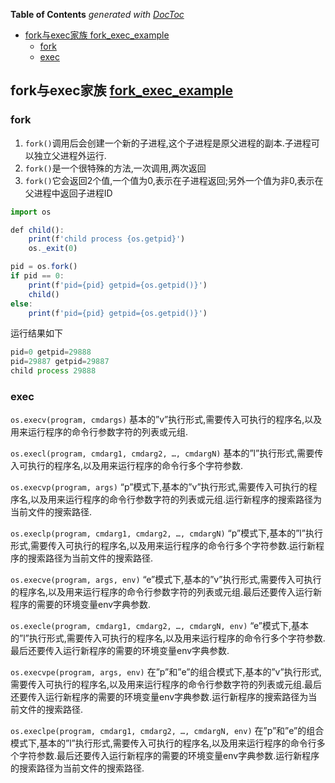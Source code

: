 <!-- START doctoc generated TOC please keep comment here to allow auto update -->
<!-- DON'T EDIT THIS SECTION, INSTEAD RE-RUN doctoc TO UPDATE -->
**Table of Contents**  *generated with [DocToc](https://github.com/thlorenz/doctoc)*

- [fork与exec家族 fork_exec_example](#fork%E4%B8%8Eexec%E5%AE%B6%E6%97%8F-fork_exec_example)
  - [fork](#fork)
  - [exec](#exec)

<!-- END doctoc generated TOC please keep comment here to allow auto update -->

## fork与exec家族 [fork_exec_example](./fork_exec_example)
### fork
1. ```fork()```调用后会创建一个新的子进程,这个子进程是原父进程的副本.子进程可以独立父进程外运行.
2. ```fork()```是一个很特殊的方法,一次调用,两次返回
3. ```fork()```它会返回2个值,一个值为0,表示在子进程返回;另外一个值为非0,表示在父进程中返回子进程ID

```js
import os

def child():
    print(f'child process {os.getpid}')
    os._exit(0)

pid = os.fork()
if pid == 0:
    print(f'pid={pid} getpid={os.getpid()}')
    child()
else:
    print(f'pid={pid} getpid={os.getpid()}')
```
运行结果如下
```js
pid=0 getpid=29888
pid=29887 getpid=29887
child process 29888
```
### exec
```os.execv(program, cmdargs)```
基本的”v”执行形式,需要传入可执行的程序名,以及用来运行程序的命令行参数字符的列表或元组.

```os.execl(program, cmdarg1, cmdarg2, …, cmdargN)```
基本的”l”执行形式,需要传入可执行的程序名,以及用来运行程序的命令行多个字符参数.

```os.execvp(program, args)```
“p”模式下,基本的”v”执行形式,需要传入可执行的程序名,以及用来运行程序的命令行参数字符的列表或元组.运行新程序的搜索路径为当前文件的搜索路径.

```os.execlp(program, cmdarg1, cmdarg2, …, cmdargN)```
“p”模式下,基本的”l”执行形式,需要传入可执行的程序名,以及用来运行程序的命令行多个字符参数.运行新程序的搜索路径为当前文件的搜索路径.

```os.execve(program, args, env)```
“e”模式下,基本的”v”执行形式,需要传入可执行的程序名,以及用来运行程序的命令行参数字符的列表或元组.最后还要传入运行新程序的需要的环境变量env字典参数.

```os.execle(program, cmdarg1, cmdarg2, …, cmdargN, env)```
“e”模式下,基本的”l”执行形式,需要传入可执行的程序名,以及用来运行程序的命令行多个字符参数.最后还要传入运行新程序的需要的环境变量env字典参数.

```os.execvpe(program, args, env)```
在”p”和”e”的组合模式下,基本的”v”执行形式,需要传入可执行的程序名,以及用来运行程序的命令行参数字符的列表或元组.最后还要传入运行新程序的需要的环境变量env字典参数.运行新程序的搜索路径为当前文件的搜索路径.

```os.execlpe(program, cmdarg1, cmdarg2, …, cmdargN, env)```
在”p”和”e”的组合模式下,基本的”l”执行形式,需要传入可执行的程序名,以及用来运行程序的命令行多个字符参数.最后还要传入运行新程序的需要的环境变量env字典参数.运行新程序的搜索路径为当前文件的搜索路径.
